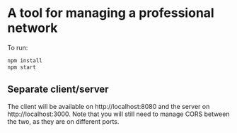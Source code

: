 # A tool for managing a professional network

To run:
```sh
npm install
npm start
```

## Separate client/server

The client will be available on http://localhost:8080 and the server on http://localhost:3000. Note that you will still need to manage CORS between the two, as they are on different ports.

